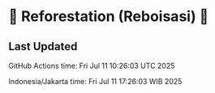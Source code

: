 
# 🌳 Reforestation (Reboisasi) 🌲

## Last Updated

GitHub Actions time: Fri Jul 11 10:26:03 UTC 2025

Indonesia/Jakarta time: Fri Jul 11 17:26:03 WIB 2025
